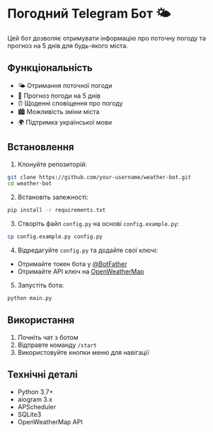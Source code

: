 # Погодний Telegram Бот 🌤

Цей бот дозволяє отримувати інформацію про поточну погоду та прогноз на 5 днів для будь-якого міста.

## Функціональність

- 🌤 Отримання поточної погоди
- 📅 Прогноз погоди на 5 днів
- ⏰ Щоденні сповіщення про погоду
- 🏙 Можливість зміни міста
- 🌍 Підтримка української мови

## Встановлення

1. Клонуйте репозиторій:
```bash
git clone https://github.com/your-username/weather-bot.git
cd weather-bot
```

2. Встановіть залежності:
```bash
pip install -r requirements.txt
```

3. Створіть файл `config.py` на основі `config.example.py`:
```bash
cp config.example.py config.py
```

4. Відредагуйте `config.py` та додайте свої ключі:
- Отримайте токен бота у [@BotFather](https://t.me/BotFather)
- Отримайте API ключ на [OpenWeatherMap](https://openweathermap.org/api)

5. Запустіть бота:
```bash
python main.py
```

## Використання

1. Почніть чат з ботом
2. Відправте команду `/start`
3. Використовуйте кнопки меню для навігації

## Технічні деталі

- Python 3.7+
- aiogram 3.x
- APScheduler
- SQLite3
- OpenWeatherMap API 